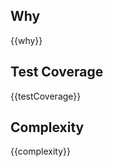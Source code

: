 ## Why
<!-- describe why this change is needed -->
{{why}}

## Test Coverage
{{testCoverage}}

## Complexity
{{complexity}}
